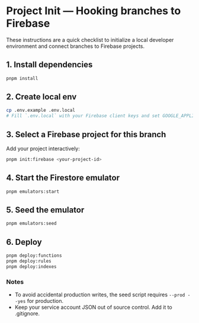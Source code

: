 # Project Init — Hooking branches to Firebase

These instructions are a quick checklist to initialize a local developer environment and connect branches to Firebase projects.

## 1. Install dependencies

```bash
pnpm install
```

## 2. Create local env

```bash
cp .env.example .env.local
# Fill `.env.local` with your Firebase client keys and set GOOGLE_APPLICATION_CREDENTIALS to your service account JSON
```

## 3. Select a Firebase project for this branch

Add your project interactively:

```bash
pnpm init:firebase <your-project-id>
```

## 4. Start the Firestore emulator

```bash
pnpm emulators:start
```

## 5. Seed the emulator

```bash
pnpm emulators:seed
```

## 6. Deploy

```bash
pnpm deploy:functions
pnpm deploy:rules
pnpm deploy:indexes
```

### Notes

- To avoid accidental production writes, the seed script requires `--prod --yes` for production.
- Keep your service account JSON out of source control. Add it to .gitignore.
